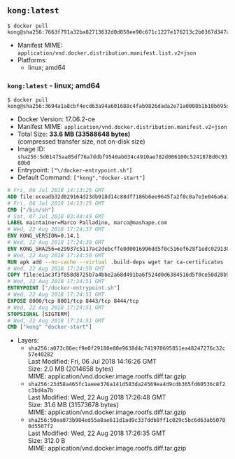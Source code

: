 ## `kong:latest`

```console
$ docker pull kong@sha256:7663f791a32ba82713632d0d058ee90c671c1227e176213c2b0367d347a33e0f
```

-	Manifest MIME: `application/vnd.docker.distribution.manifest.list.v2+json`
-	Platforms:
	-	linux; amd64

### `kong:latest` - linux; amd64

```console
$ docker pull kong@sha256:3694a1a8cbf4ecd63a94a601688c4fab9826dada2e71a0008b1b10b695d87878
```

-	Docker Version: 17.06.2-ce
-	Manifest MIME: `application/vnd.docker.distribution.manifest.v2+json`
-	Total Size: **33.6 MB (33588648 bytes)**  
	(compressed transfer size, not on-disk size)
-	Image ID: `sha256:5d01475aa05df76a7ddbf9540ab034c4910ae782d006100c5241878d0c9380b0`
-	Entrypoint: `["\/docker-entrypoint.sh"]`
-	Default Command: `["kong","docker-start"]`

```dockerfile
# Fri, 06 Jul 2018 14:13:25 GMT
ADD file:eceadb32d029164d23db918d14c88df7186b6ee9645fa2f0c0a7e3e046a6a129 in / 
# Fri, 06 Jul 2018 14:13:25 GMT
CMD ["/bin/sh"]
# Sat, 07 Jul 2018 03:44:49 GMT
LABEL maintainer=Marco Palladino, marco@mashape.com
# Wed, 22 Aug 2018 17:24:37 GMT
ENV KONG_VERSION=0.14.1
# Wed, 22 Aug 2018 17:24:38 GMT
ENV KONG_SHA256=e29937c5117ac2debcffe0d0016996dd5f0c516ef628f1edc029138715981387
# Wed, 22 Aug 2018 17:24:50 GMT
RUN apk add --no-cache --virtual .build-deps wget tar ca-certificates 	&& apk add --no-cache libgcc openssl pcre perl tzdata curl 	&& wget -O kong.tar.gz "https://bintray.com/kong/kong-community-edition-alpine-tar/download_file?file_path=kong-community-edition-$KONG_VERSION.apk.tar.gz" 	&& echo "$KONG_SHA256 *kong.tar.gz" | sha256sum -c - 	&& tar -xzf kong.tar.gz -C /tmp 	&& rm -f kong.tar.gz 	&& cp -R /tmp/usr / 	&& rm -rf /tmp/usr 	&& cp -R /tmp/etc / 	&& rm -rf /tmp/etc 	&& apk del .build-deps
# Wed, 22 Aug 2018 17:24:50 GMT
COPY file:e1ac3f3f858d8725b7a4bbe2a68d491ba6f524d0d6384516d5f0ce50d28b9fda in /docker-entrypoint.sh 
# Wed, 22 Aug 2018 17:24:51 GMT
ENTRYPOINT ["/docker-entrypoint.sh"]
# Wed, 22 Aug 2018 17:24:51 GMT
EXPOSE 8000/tcp 8001/tcp 8443/tcp 8444/tcp
# Wed, 22 Aug 2018 17:24:51 GMT
STOPSIGNAL [SIGTERM]
# Wed, 22 Aug 2018 17:24:51 GMT
CMD ["kong" "docker-start"]
```

-	Layers:
	-	`sha256:a073c86ecf9e0f29180e80e9638d4c741970695851ea48247276c32c57e40282`  
		Last Modified: Fri, 06 Jul 2018 14:16:26 GMT  
		Size: 2.0 MB (2014658 bytes)  
		MIME: application/vnd.docker.image.rootfs.diff.tar.gzip
	-	`sha256:23d58a465fc1aeee376a141d583da24569ea4d9cdb365fd60536c8f2c3bd4a7b`  
		Last Modified: Wed, 22 Aug 2018 17:26:48 GMT  
		Size: 31.6 MB (31573678 bytes)  
		MIME: application/vnd.docker.image.rootfs.diff.tar.gzip
	-	`sha256:50ea073b984ed55a8ae611d1ad9c337ddb8ff1c029c5bc6d63ab50700d5507f2`  
		Last Modified: Wed, 22 Aug 2018 17:26:35 GMT  
		Size: 312.0 B  
		MIME: application/vnd.docker.image.rootfs.diff.tar.gzip
